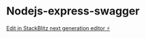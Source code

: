 # Nodejs-express-swagger

[Edit in StackBlitz next generation editor ⚡️](https://stackblitz.com/~/github.com/sandhibala/Nodejs-express-swagger)